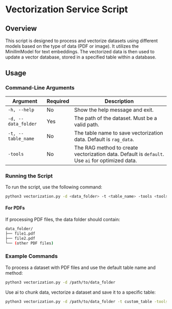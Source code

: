 # Vectorization Service Script

## Overview

This script is designed to process and vectorize datasets using different models based on the type of data (PDF or image). It utilizes the MinillmModel for text embeddings. The vectorized data is then used to update a vector database, stored in a specified table within a database.

## Usage

### Command-Line Arguments

| Argument               | Required | Description                                                                                 |
|------------------------|----------|---------------------------------------------------------------------------------------------|
| `-h, --help`           | No       | Show the help message and exit.                                                             |
| `-d, --data_folder`    | Yes      | The path of the dataset. Must be a valid path.                                              |
| `-t, --table_name`     | No       | The table name to save vectorization data. Default is `rag_data`.                           |
| `-tools`               | No       | The RAG method to create vectorization data. Default is `default`. Use `ai` for optimized data. |

### Running the Script

To run the script, use the following command:

```bash
python3 vectorization.py -d <data_folder> -t <table_name> -tools <tools>
```

#### For PDFs

If processing PDF files, the data folder should contain:

```bash
data_folder/
├── file1.pdf
├── file2.pdf
└── (other PDF files)
```

### Example Commands
To process a dataset with PDF files and use the default table name and method:

```bash
python3 vectorization.py -d /path/to/data_folder
```

Use ai to chunk data, vectorize a dataset and save it to a specific table:

```bash
python3 vectorization.py -d /path/to/data_folder -t custom_table -tools ai
```



